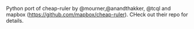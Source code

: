 Python port of cheap-ruler by @mourner,@anandthakker, @tcql and mapbox (https://github.com/mapbox/cheap-ruler). CHeck out their repo for details.  